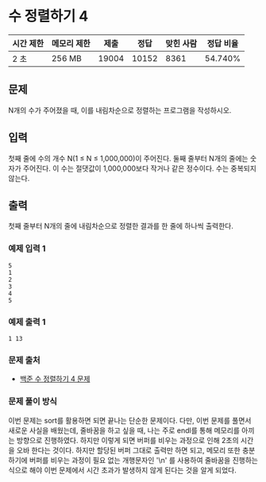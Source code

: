 # 수 정렬하기 4
 
|시간 제한  |	메모리 제한 |	제출    |	정답    |	맞힌 사람   |	정답 비율|
|-------|-----------|-------|------|------|---------|
|2 초	|256 MB		|19004	|10152	|8361	|54.740%|

## 문제

N개의 수가 주어졌을 때, 이를 내림차순으로 정렬하는 프로그램을 작성하시오.

## 입력

첫째 줄에 수의 개수 N(1 ≤ N ≤ 1,000,000)이 주어진다. 둘째 줄부터 N개의 줄에는 숫자가 주어진다. 이 수는 절댓값이 1,000,000보다 작거나 같은 정수이다. 수는 중복되지 않는다.

## 출력

첫째 줄부터 N개의 줄에 내림차순으로 정렬한 결과를 한 줄에 하나씩 출력한다.

### 예제 입력 1 

```
5
1
2
3
4
5
```

### 예제 출력 1 

```
1 13
```

### 문제 출처

- [백준 수 정렬하기 4 문제](https://www.acmicpc.net/problem/11931)

### 문제 풀이 방식

이번 문제는 sort를 활용하면 되면 끝나는 단순한 문제이다.
다만, 이번 문제를 풀면서 새로운 사실을 배웠는데, 줄바꿈을 하고 싶을 때, 나는 주로 endl를 통해 메모리를 아끼는 방향으로 진행하였다.
하지만 이렇게 되면 버퍼를 비우는 과정으로 인해 2초의 시간을 오바 한다는 것이다.
하지만 할당된 버퍼 그대로 출력만 하면 되고, 메모리 또한 충분하기에 버퍼를 비우는 과정이 필요 없는 개행문자인 '\n' 를 사용하여 줄바꿈을 진행하는 식으로 해야 이번 문제에서 시간 초과가 발생하지 않게 된다는 것을 알게 되었다.
